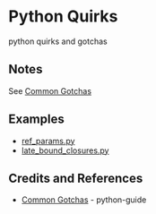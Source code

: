 # Python Quirks

python quirks and gotchas

## Notes

See [Common Gotchas](http://docs.python-guide.org/en/latest/writing/gotchas/)

## Examples

* [ref_params.py](./ref_params.py)
* [late_bound_closures.py](./late_bound_closures.py)

## Credits and References
* [Common Gotchas](http://docs.python-guide.org/en/latest/writing/gotchas/) - python-guide
